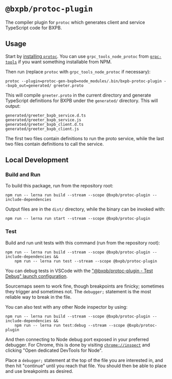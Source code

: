 <!-- This is the README documentation which GitHub will display. -->

# `@bxpb/protoc-plugin`

The compiler plugin for `protoc` which generates client and service TypeScript code for BXPB.

## Usage

Start by
[installing `protoc`](https://github.com/protocolbuffers/protobuf#protocol-compiler-installation).
You can use `grpc_tools_node_protoc` from [`grpc-tools`](https://www.npmjs.com/package/grpc-tools)
if you want something installable from NPM.

Then run (replace `protoc` with `grpc_tools_node_protoc` if necessary):

```shell
protoc --plugin=protoc-gen-bxpb=node_modules/.bin/bxpb-protoc-plugin --bxpb_out=generated/ greeter.proto
```

This will compile `greeter.proto` in the current directory and generate TypeScript definitions for BXPB
under the `generated/` directory. This will output:

```
generated/greeter_bxpb_service.d.ts
generated/greeter_bxpb_service.js
generated/greeter_bxpb_client.d.ts
generated/greeter_bxpb_client.js
```

The first two files contain definitions to run the proto service, while the last two files contain
definitions to call the service.

## Local Development

### Build and Run

To build this package, run from the repository root:

```shell
npm run -- lerna run build --stream --scope @bxpb/protoc-plugin --include-dependencies
```

Output files are in the `dist/` directory, while the binary can be invoked with:

```shell
npm run -- lerna run start --stream --scope @bxpb/protoc-plugin
```

### Test

Build and run unit tests with this command (run from the repository root):

```shell
npm run -- lerna run build --stream --scope @bxpb/protoc-plugin --include-dependencies &&
    npm run -- lerna run test --stream --scope @bxpb/protoc-plugin
```

You can debug tests in VSCode with the
["@bxpb/protoc-plugin - Test Debug" launch configuration](/.vscode/launch.json).

Sourcemaps seem to work fine, though breakpoints are finicky; sometimes they trigger and sometimes
not. The `debugger;` statement is the most reliable way to break in the file.

You can also test with any other Node inspector by using:

```shell
npm run -- lerna run build --stream --scope @bxpb/protoc-plugin --include-dependencies &&
    npm run -- lerna run test:debug --stream --scope @bxpb/protoc-plugin
```

And then connecting to Node debug port exposed in your preferred debugger. For Chrome, this is done
by visiting [`chrome://inspect`](chrome://inspect) and clicking "Open dedicated DevTools for Node".

Place a `debugger;` statement at the top of the file you are interested in, and then hit "continue"
until you reach that file. You should then be able to place and use breakpoints as desired.